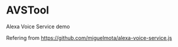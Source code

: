 # AVSTool
Alexa Voice Service demo

Refering from https://github.com/miguelmota/alexa-voice-service.js
